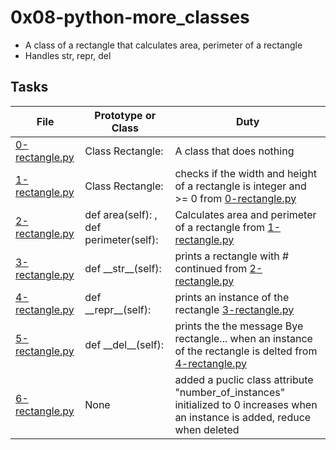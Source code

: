 # 0x08-python-more_classes
* A class of a rectangle that calculates area, perimeter of a rectangle
* Handles str, repr, del


## Tasks
| File | Prototype or Class | Duty |
| ---- | ------------------ | ---- |
| [0-rectangle.py](0-rectangle.py) | Class Rectangle: | A class that does nothing |
| [1-rectangle.py](1-rectangle.py) | Class Rectangle: | checks if the width and height of a rectangle is integer and >= 0 from [0-rectangle.py](0-rectangle.py) |
| [2-rectangle.py](2-rectangle.py) | def area(self): , def perimeter(self): | Calculates area and perimeter of a rectangle from [1-rectangle.py](1-rectangle.py) |
| [3-rectangle.py](3-rectangle.py) | def \_\_str\_\_(self): | prints a rectangle with # continued from [2-rectangle.py](2-rectangle.py) |
| [4-rectangle.py](4-rectangle.py) | def \_\_repr\_\_(self): | prints an instance of the rectangle [3-rectangle.py](3-rectangle.py) |
| [5-rectangle.py](5-rectangle.py) | def \_\_del\_\_(self): | prints the the message Bye rectangle... when an instance of the rectangle is delted from [4-rectangle.py](4-rectangle.py) |
| [6-rectangle.py](6-rectangle.py) | None | added a puclic class attribute "number_of_instances" initialized to 0 increases when an instance is added, reduce when deleted |
